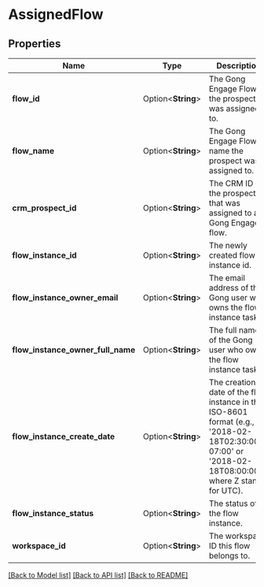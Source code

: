 # AssignedFlow

## Properties

Name | Type | Description | Notes
------------ | ------------- | ------------- | -------------
**flow_id** | Option<**String**> | The Gong Engage Flow ID the prospect was assigned to. | [optional]
**flow_name** | Option<**String**> | The Gong Engage Flow name the prospect was assigned to. | [optional]
**crm_prospect_id** | Option<**String**> | The CRM ID of the prospect that was assigned to a Gong Engage flow. | [optional]
**flow_instance_id** | Option<**String**> | The newly created flow instance id. | [optional]
**flow_instance_owner_email** | Option<**String**> | The email address of the Gong user who owns the flow instance tasks. | [optional]
**flow_instance_owner_full_name** | Option<**String**> | The full name of the Gong user who owns the flow instance tasks.  | [optional]
**flow_instance_create_date** | Option<**String**> | The creation date of the flow instance in the ISO-8601 format (e.g., '2018-02-18T02:30:00-07:00' or '2018-02-18T08:00:00Z', where Z stands for UTC). | [optional]
**flow_instance_status** | Option<**String**> | The status of the flow instance. | [optional]
**workspace_id** | Option<**String**> | The workspace ID this flow belongs to. | [optional]

[[Back to Model list]](../README.md#documentation-for-models) [[Back to API list]](../README.md#documentation-for-api-endpoints) [[Back to README]](../README.md)


